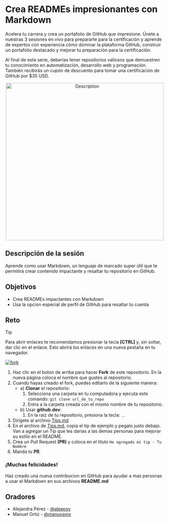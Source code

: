 # Crea READMEs impresionantes con Markdown

Acelera tu carrera y crea un portafolio de GitHub que impresione. Únete a nuestras 3 sesiones en vivo para prepararte para la certificación y aprende de expertos con experiencia cómo dominar la plataforma GitHub, construir un portafolio destacado y mejorar tu preparación para la certificación.

Al final de esta serie, deberías tener repositorios valiosos que demuestren tu conocimiento en automatización, desarrollo web y programación. También recibirás un cupón de descuento para tomar una certificación de GitHub por $35 USD.

<!-- ADD IMAGES -->
<p align="center">
<img src="https://github.com/user-attachments/assets/84955561-5ca3-4046-8155-2c8518d827b0#center" alt="Description" width="500" height="500">  
</p>
<!-- ADD IMAGES END -->

## Descripción de la sesión

Aprende como usar Markdown, un lenguaje de marcado super útil que te permitirá crear contenido impactante y resaltar tu repositorio en GitHub.

## Objetivos

- Crea READMEs impactantes con Markdown
- Usa la opcion especial de perfil de GitHub para resaltar tu cuenta

## Reto

> [!TIP]
> Para abrir enlaces te recomendamos presionar la tecla **[CTRL]** y, sin soltar, dar clic en el enlace. Esto abrirá los enlaces en una nueva pestaña en tu navegador.

[![**fork**](https://user-images.githubusercontent.com/1221423/235727646-4a590299-ffe5-480d-8cd5-8194ea184546.svg)](https://github.com/aleepsy/Learn-Live-GitHub-Universe/fork)

1. Haz clic en el boton de arriba para hacer **Fork** de este repositorio. En la nueva página coloca el nombre que gustes al repositorio.
2. Cuando hayas creado el fork, puedes editarlo de la siguiente manera:
   - a) **Clonar** el repositorio:
     1. Selecciona una carpeta en tu computadora y ejecuta este comando: `git clone url_de_tu_repo`
     2. Entra a la carpeta creada con el mismo nombre de tu repositorio.
   - b) Usar **github.dev**:
     1. En la raíz de tu repositorio, presiona la tecla:  `.`.
3. Dirígete al archivo [Tips.md](./Reto/Tips.md)
4. En el archivo de [Tips.md](./Reto/Tips.md), copia el tip de ejemplo y pegalo justo debajo. Van a agregar un Tip que les darías a las demas personas para mejorar su estilo en el README.
5. Crea un Pull Request **(PR)** y coloca en el titulo `He agregado mi tip - Tu Nombre`
6. Manda tu **PR**.

### ¡Muchas felicidades!
Haz creado una nueva contribucion en GitHub para ayudar a mas personas a usar el Markdown en sus archivos **README.md**

## Oradores

- Alejandra Pérez - [@aleepsy](https://github.com/aleepsy)
- Manuel Ortiz - [@manuosmx](https://github.com/ManuOSMx)
